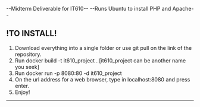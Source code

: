 --Midterm Deliverable for IT610--
--Runs Ubuntu to install PHP and Apache--

!TO INSTALL!
-----------------------------------------------------------------------------------------
1. Download everything into a single folder or use git pull on the link of the repository.
2. Run docker build -t it610_project .          [it610_project can be another name you seek]
3. Run docker run -p 8080:80 -d it610_project
4. On the url address for a web browser, type in localhost:8080 and press enter.
5. Enjoy!
-----------------------------------------------------------------------------------------
